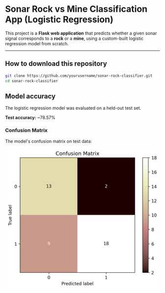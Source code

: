 #  Sonar Rock vs Mine Classification App (Logistic Regression)

This project is a **Flask web application** that predicts whether a given sonar signal corresponds to a **rock** or a **mine**, using a custom-built logistic regression model from scratch.

---

##  How to download this repository

```bash
git clone https://github.com/yourusername/sonar-rock-classifier.git
cd sonar-rock-classifier
```

##  Model accuracy

The logistic regression model was evaluated on a held-out test set.

**Test accuracy:** ~78.57%

### Confusion Matrix
The model's confusion matrix on test data:

![Confusion Matrix](confusion_matrix.png)
